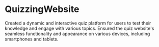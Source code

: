 # QuizzingWebsite
Created a dynamic and interactive quiz platform for users to test their knowledge and engage with various topics.
Ensured the quiz website's seamless functionality and appearance on various devices, including smartphones and tablets.
